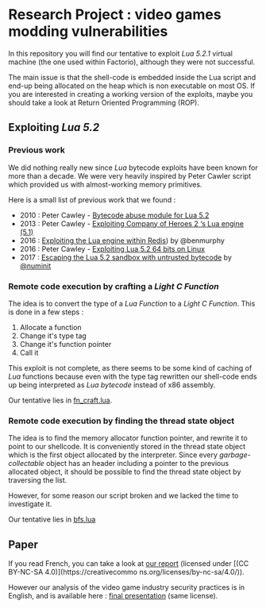 # Research Project : video games modding vulnerabilities

In this repository you will find our tentative to exploit *Lua 5.2.1* virtual machine (the one used within Factorio), although they were not successful.

The main issue is that the shell-code is embedded inside the Lua script and end-up being allocated on the heap which is non executable on most OS. If you are interested in creating a working version of the exploits, maybe you should take a look at Return Oriented Programming (ROP).

## Exploiting *Lua 5.2*

### Previous work

We did nothing really new since *Lua* bytecode exploits have been known for more than a decade. We were very heavily inspired by Peter Cawler script which provided us with almost-working memory primitives.

Here is a small list of previous work that we found :

* 2010 : Peter Cawley - [Bytecode abuse module for Lua 5.2](http://www.corsix.org/lua/bytecode_abuse_0_1.lua) 
* 2013 : Peter Cawley - [Exploiting Company of Heroes 2 ‘s Lua engine (5.1)](https://gist.github.com/corsix/6575486)
* 2016 : [Exploiting the Lua engine within Redis](https://gist.github.com/benmmurphy/7d609f96deab5e297918bf9a395350e2)) by @benmurphy
* 2016 : Peter Cawley - [Exploiting Lua 5.2 64 bits on Linux](https://gist.github.com/corsix/49d770c7085e4b75f32939c6c076aad6)
* 2017 : [Escaping the Lua 5.2 sandbox with untrusted bytecode](https://apocrypha.numin.it/talks/lua_bytecode_exploitation.pdf) by [\@numinit](https://github.com/numinit)

### Remote code execution by crafting a *Light C Function*

The idea is to convert the type of a *Lua Function* to a *Light C Function*. This is done in a few steps :

1. Allocate a function
2. Change it's type tag
3. Change it's function pointer
4. Call it

This exploit is not complete, as there seems to be some kind of caching of *Lua* functions because even with the type tag rewritten our shell-code ends up being interpreted as *Lua bytecode* instead of x86 assembly.

Our tentative lies in [fn_craft.lua](./fn_craft.lua).

### Remote code execution by finding the thread state object

The idea is to find the memory allocator function pointer, and rewrite it to point to our shellcode. It is conveniently stored in the thread state object which is the first object allocated by the interpreter. Since every *garbage-collectable* object has an header including a pointer to the previous allocated object, it should be possible to find the thread state object by traversing the list.

However, for some reason our script broken and we lacked the time to investigate it.

Our tentative lies in [bfs.lua](./bfs.lua)

## Paper

If you read French, you can take a look at [our report](./report/report.pdf) (licensed under [(CC BY-NC-SA 4.0)](https://creativecommo
ns.org/licenses/by-nc-sa/4.0/)).

However our analysis of the video game industry security practices is in English, and is available here : [final presentation](./presentation.pdf) (same license).
